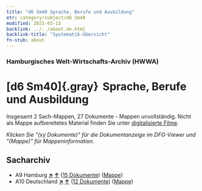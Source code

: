 ```yaml
---
title: "d6 Sm40 Sprache, Berufe und Ausbildung"
etr: category/subject/d6 Sm40
modified: 2021-03-13
backlink: ../../about.de.html
backlink-title: "Systematik-Übersicht"
fn-stub: about
---
```


### Hamburgisches Welt-Wirtschafts-Archiv (HWWA)
# [d6 Sm40]{.gray}&#8201; Sprache, Berufe und Ausbildung&#160; 




Insgesamt 2 Sach-Mappen, 27 Dokumente - Mappen unvollständig.
Nicht als Mappe aufbereitetes Material finden Sie unter [digitalisierte Filme](/film/h1_sh).

_Klicken Sie "(xy Dokumente)" für die Dokumentanzeige im DFG-Viewer und "(Mappe)" für Mappeninformation._

## Sacharchiv



- A9 Hamburg [**&nearr;**](../../../geo/i/140905/about.de.html "Hamburg (alle Mappen)") [**&uarr;**](../../../geo/about.de.html#A9 "Ländersystematik") (<a href="https://pm20.zbw.eu/dfgview/sh/140905,185530" title="über: Hamburg : Sprache, Berufe und Ausbildung" target="_blank">15 Dokumente</a>) ([Mappe](http://purl.org/pressemappe20/folder/sh/140905,185530))
- A10 Deutschland [**&nearr;**](../../../geo/i/126128/about.de.html "Deutschland (alle Mappen)") [**&uarr;**](../../../geo/about.de.html#A10 "Ländersystematik") (<a href="https://pm20.zbw.eu/dfgview/sh/126128,185530" title="über: Deutschland : Sprache, Berufe und Ausbildung" target="_blank">12 Dokumente</a>) ([Mappe](http://purl.org/pressemappe20/folder/sh/126128,185530))



